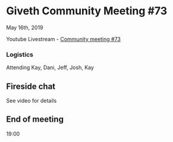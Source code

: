 # Giveth Community Meeting #73


May 16th, 2019


Youtube Livestream - [Community meeting #73](https://www.youtube.com/watch?v=F_7gbktRIkA)


### Logistics

Attending
Kay, Dani, Jeff, Josh, Kay


## Fireside chat
See video for details



## End of meeting
19:00
